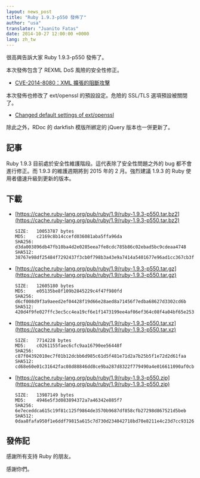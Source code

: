 ```yaml
---
layout: news_post
title: "Ruby 1.9.3-p550 發佈了"
author: "usa"
translator: "Juanito Fatas"
date: 2014-10-27 12:00:00 +0000
lang: zh_tw
---
```


很高興告訴大家 Ruby 1.9.3-p550 發佈了。

本次發佈包含了 REXML DoS 風險的安全性修正。

* [CVE-2014-8080：XML 擴張的阻斷攻擊](https://www.ruby-lang.org/zh_tw/news/2014/10/27/rexml-dos-cve-2014-8080/)

本次發佈也修改了 ext/openssl 的預設設定。危險的 SSL/TLS 選項預設被關閉了。

* [Changed default settings of ext/openssl](https://www.ruby-lang.org/zh_tw/news/2014/10/27/changing-default-settings-of-ext-openssl/)

除此之外，RDoc 的 darkfish 模版所綁定的 jQuery 版本也一併更新了。


## 記事

Ruby 1.9.3 目前處於安全性維護階段。這代表除了安全性問題之外的 bug 都不會進行修正。而 1.9.3 的維護週期將到 2015 年的 2 月。強烈建議 1.9.3 的 Ruby 使用者儘速升級到更新的版本。


## 下載

* [https://cache.ruby-lang.org/pub/ruby/1.9/ruby-1.9.3-p550.tar.bz2](https://cache.ruby-lang.org/pub/ruby/1.9/ruby-1.9.3-p550.tar.bz2)

      SIZE:   10053787 bytes
      MD5:    c2169c8b14ccefd036081aba5ffa96da
      SHA256: d3da003896db47fb10ba4d2e0285eea7fe8cdc785b86c02ebad5bc9cdeaa4748
      SHA512: 38767e98df25484f7292437f3cb0f798b3a43e9a7414a5401677e96ad1cc367cb3fa23ac3abe568d5bf2b2ca553713469a8770d41b79bc63daf3fa59cb4e15c6

* [https://cache.ruby-lang.org/pub/ruby/1.9/ruby-1.9.3-p550.tar.gz](https://cache.ruby-lang.org/pub/ruby/1.9/ruby-1.9.3-p550.tar.gz)

      SIZE:   12605180 bytes
      MD5:    e05135be8f109b2845229c4f47f980fd
      SHA256: d6cf008d9f3a9aeed2ef04428f19d66e28aed8a71456f7edba68627d3302cd6b
      SHA512: 420d4f9fe027ffc3ec5cc4ea19cf6e1f1473199ee4af06ef364c08f4a04bf65e253b32e76f37370b8e56ad2e26d0c09e6fa5b1f7c0b407b0c68b63acd2cce975

* [https://cache.ruby-lang.org/pub/ruby/1.9/ruby-1.9.3-p550.tar.xz](https://cache.ruby-lang.org/pub/ruby/1.9/ruby-1.9.3-p550.tar.xz)

      SIZE:   7714228 bytes
      MD5:    c0261155faec6cfc9aa16790ee56448f
      SHA256: c87f04392010ec7f01b12dcbb6d985c61d5f481e71d2a7b25b5f1e72d2d61faa
      SHA512: cd68e60e01c31642fac08d88846dd8ce9ba287d8322f779490a4e016611090af0cbdee5be4ac611c5468cab90c6a2cdfe2a08c0c05106b6fe61c1253e49273d5

* [https://cache.ruby-lang.org/pub/ruby/1.9/ruby-1.9.3-p550.zip](https://cache.ruby-lang.org/pub/ruby/1.9/ruby-1.9.3-p550.zip)

      SIZE:   13987149 bytes
      MD5:    4946e5f3d083894372a7a46342e885f7
      SHA256: 6e7eceddca615c19f81c125f9864de3570b9687df858cfb27298d867521d5beb
      SHA512: 0daa8fafa950f1e6ddf79815a615c7d730d234042718bd70e8211e4c23d7cc93126c924ad42673844c3a8cb908bf02a8d03ae2857658a027935f46c13bb17a13

## 發佈記

感謝所有支持 Ruby 的朋友。

感謝你們。
